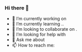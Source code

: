 ### Hi there 👋
- 🔭 I’m currently working on  
- 🌱 I’m currently learning ..
- 👯 I’m looking to collaborate on . 
- 🤔 I’m looking for help with  
- 💬 Ask me about   
- 📫 How to reach me:
 
 
